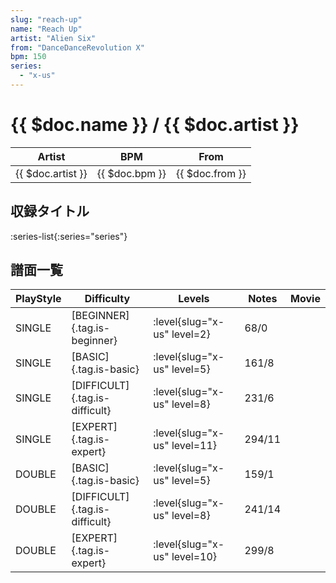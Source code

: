 ```yaml
---
slug: "reach-up"
name: "Reach Up"
artist: "Alien Six"
from: "DanceDanceRevolution X"
bpm: 150
series:
  - "x-us"
---
```


# {{ $doc.name }} / {{ $doc.artist }}

|Artist|BPM|From|
|------|---|----|
|{{ $doc.artist }}|{{ $doc.bpm }}|{{ $doc.from }}|

## 収録タイトル

:series-list{:series="series"}

## 譜面一覧

|PlayStyle|Difficulty|Levels|Notes|Movie|
|---------|----------|------|-----|-----|
|SINGLE|[BEGINNER]{.tag.is-beginner}|<div class="field is-grouped is-grouped-multiline"> :level{slug="x-us" level=2}</div>|68/0||
|SINGLE|[BASIC]{.tag.is-basic}|<div class="field is-grouped is-grouped-multiline"> :level{slug="x-us" level=5}</div>|161/8||
|SINGLE|[DIFFICULT]{.tag.is-difficult}|<div class="field is-grouped is-grouped-multiline"> :level{slug="x-us" level=8}</div>|231/6||
|SINGLE|[EXPERT]{.tag.is-expert}|<div class="field is-grouped is-grouped-multiline"> :level{slug="x-us" level=11}</div>|294/11||
|DOUBLE|[BASIC]{.tag.is-basic}|<div class="field is-grouped is-grouped-multiline"> :level{slug="x-us" level=5}</div>|159/1||
|DOUBLE|[DIFFICULT]{.tag.is-difficult}|<div class="field is-grouped is-grouped-multiline"> :level{slug="x-us" level=8}</div>|241/14||
|DOUBLE|[EXPERT]{.tag.is-expert}|<div class="field is-grouped is-grouped-multiline"> :level{slug="x-us" level=10}</div>|299/8||
